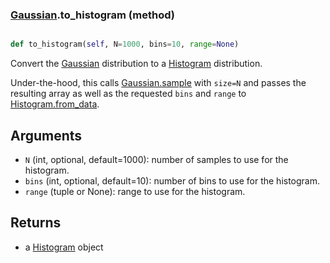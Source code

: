 ### [Gaussian](Gaussian.md).to_histogram (method)


```py

def to_histogram(self, N=1000, bins=10, range=None)

```



Convert the [Gaussian](Gaussian.md) distribution to a [Histogram](Histogram.md) distribution.

Under-the-hood, this calls [Gaussian.sample](Gaussian.sample.md) with `size=N` and passes
the resulting array as well as the requested `bins` and `range`
to [Histogram.from_data](Histogram.from_data.md).

Arguments
-----------
* `N` (int, optional, default=1000): number of samples to use for
    the histogram.
* `bins` (int, optional, default=10): number of bins to use for the
    histogram.
* `range` (tuple or None): range to use for the histogram.

Returns
--------
* a [Histogram](Histogram.md) object

